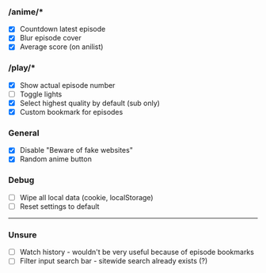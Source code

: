 ### /anime/\*

-   [x] Countdown latest episode
-   [x] Blur episode cover
-   [x] Average score (on anilist)

### /play/\*

-   [x] Show actual episode number
-   [ ] Toggle lights
-   [x] Select highest quality by default (sub only)
-   [x] Custom bookmark for episodes

### General

-   [x] Disable "Beware of fake websites"
-   [x] Random anime button

### Debug

-   [ ] Wipe all local data (cookie, localStorage)
-   [ ] Reset settings to default

---

### Unsure

-   [ ] Watch history - wouldn't be very useful because of episode bookmarks
-   [ ] Filter input search bar - sitewide search already exists (?)

